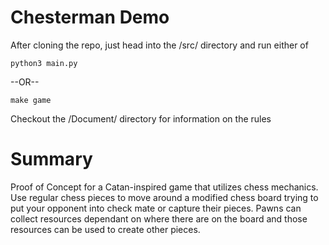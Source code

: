 # Chesterman Demo

After cloning the repo, just head into the /src/ directory and run either of

```shell
python3 main.py
```
  
  --OR--
  
```shell
make game
```
  
Checkout the /Document/ directory for information on the rules

# Summary

Proof of Concept for a Catan-inspired game that utilizes chess mechanics. Use regular chess pieces to move around a modified chess board trying to put your opponent into check mate or capture their pieces. Pawns can collect resources dependant on where there are on the board and those resources can be used to create other pieces.

